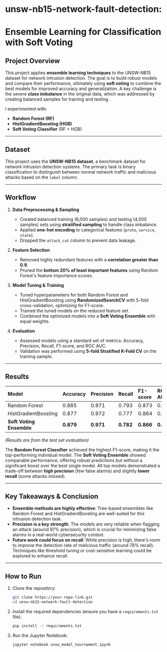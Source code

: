 # unsw-nb15-network-fault-detection:

# Ensemble Learning for Classification with Soft Voting

## Project Overview

This project applies **ensemble learning techniques** to the UNSW-NB15 dataset for network intrusion detection. The goal is to build robust models and compare their performance, ultimately using **soft voting** to combine the best models for improved accuracy and generalization. A key challenge is the severe **class imbalance** in the original data, which was addressed by creating balanced samples for training and testing.

I experimented with:

  - **Random Forest (RF)**
  - **HistGradientBoosting (HGB)**
  - **Soft Voting Classifier** (RF + HGB)

-----

## Dataset

This project uses the **UNSW-NB15 dataset**, a benchmark dataset for network intrusion detection systems. The primary task is binary classification to distinguish between normal network traffic and malicious attacks based on the `label` column.

-----

## Workflow

1.  **Data Preprocessing & Sampling**

      * Created balanced training (8,000 samples) and testing (4,000 samples) sets using **stratified sampling** to handle class imbalance.
      * Applied **one-hot encoding** to categorical features (`proto`, `service`, `state`).
      * Dropped the `attack_cat` column to prevent data leakage.

2.  **Feature Selection**

      * Removed highly redundant features with a **correlation greater than 0.9**.
      * Pruned the **bottom 20% of least important features** using Random Forest's feature importance scores.

3.  **Model Tuning & Training**

      * Tuned hyperparameters for both Random Forest and HistGradientBoosting using **RandomizedSearchCV** with 5-fold cross-validation, optimizing for F1-score.
      * Trained the tuned models on the reduced feature set.
      * Combined the optimized models into a **Soft Voting Ensemble** with equal weights.

4.  **Evaluation**

      * Assessed models using a standard set of metrics: Accuracy, Precision, Recall, F1-score, and ROC AUC.
      * Validation was performed using **5-fold Stratified K-Fold CV** on the training sample.

-----

## Results

| Model | Accuracy | Precision | Recall | F1-score | ROC AUC |
| :--- | :--- | :--- | :--- | :--- | :--- |
| Random Forest | 0.885 | 0.971 | 0.793 | 0.873 | 0.979 |
| HistGradientBoosting | 0.877 | 0.972 | 0.777 | 0.864 | 0.980 |
| **Soft Voting Ensemble**| **0.879** | **0.971** | **0.782** | **0.866** | **0.980** |
*(Results are from the test set evaluation)*

 The **Random Forest Classifier** achieved the highest F1-score, making it the top-performing individual model. The **Soft Voting Ensemble** showed comparable performance, offering robust predictions but without a significant boost over the best single model. All top models demonstrated a trade-off between **high precision** (few false alarms) and slightly **lower recall** (some attacks missed).

-----

## Key Takeaways & Conclusion

  * **Ensemble methods are highly effective**: Tree-based ensembles like Random Forest and HistGradientBoosting are well-suited for this intrusion detection task.
  * **Precision is a key strength**: The models are very reliable when flagging an attack (around 97% precision), which is crucial for minimizing false alarms in a real-world cybersecurity context.
  * **Future work could focus on recall**: While precision is high, there's room to improve the detection rate of malicious traffic (around 78% recall). Techniques like threshold tuning or cost-sensitive learning could be explored to enhance recall.

-----

## How to Run

1.  Clone the repository:
    ```bash
    git clone https://your-repo-link.git
    cd unsw-nb15-network-fault-detection
    ```
2.  Install the required dependencies (ensure you have a `requirements.txt` file):
    ```bash
    pip install -r requirements.txt
    ```
3.  Run the Jupyter Notebook:
    ```bash
    jupyter notebook unsw_model_tournament.ipynb
    ```
